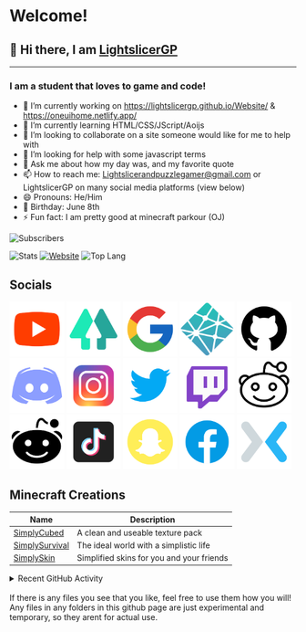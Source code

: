 # Welcome!
## 👋 Hi there, I am [LightslicerGP][linktree]
---
### I am a student that loves to game and code!
- 🔭 I’m currently working on https://lightslicergp.github.io/Website/ & https://oneuihome.netlify.app/
- 🌱 I’m currently learning HTML/CSS/JScript/Aoijs
- 👯 I’m looking to collaborate on a site someone would like for me to help with
- 🤔 I’m looking for help with some javascript terms
- 💬 Ask me about how my day was, and my favorite quote
- 📫 How to reach me: Lightslicerandpuzzlegamer@gmail.com or LightslicerGP on many social media platforms (view below)
- 😄 Pronouns: He/Him
- 🎂 Birthday: June 8th
- ⚡ Fun fact: I am pretty good at minecraft parkour (OJ)

![Subscribers](https://img.shields.io/youtube/channel/subscribers/UCiGIp50poRZRIAuRt604uRg?color=%230080ff&label=Subscribers&logo=Youtube&logoColor=%23ff0000&style=flat-square)

![Stats](https://github-readme-stats.vercel.app/api?username=LightslicerGP&show_icons=true&title_color=0080ff&bg_color=ffffff&icon_color=00ff00&border_radius=7vw&hide_border=true)
[![Website](https://github-readme-stats.vercel.app/api/pin/?username=LightslicerGP&repo=Website&title_color=0080ff&bg_color=ffffff&icon_color=00ff00&border_radius=5vw&hide_border=true)](https://lightslicergp.netlify.app/)
![Top Lang](https://github-readme-stats.vercel.app/api/top-langs/?username=LightslicerGP&langs_count=200&title_color=0080ff&bg_color=ffffff&icon_color=00ff00&border_radius=5vw&hide_border=true)


## Socials

[<img width="19%" src="./images/Youtube.png">][Youtube]
[<img width="19%" src="./images/Linktree.png">][Linktree]
[<img width="19%" src="./images/Google.png">][GoogleSite]
[<img width="19%" src="./images/Netlify.png">][NetlifySite]
[<img width="19%" src="./images/GitHub.png">][GitHubSite]
[<img width="19%" src="./images/Discord.png">][Discord]
[<img width="19%" src="./images/Instagram.png">][Instagram]
[<img width="19%" src="./images/Twitter.png">][Twitter]
[<img width="19%" src="./images/Twitch.png">][Twitch]
[<img width="19%" src="./images/Reddit.png">][Reddit]
[<img width="19%" src="./images/Subreddit.png">][SubReddit]
[<img width="19%" src="./images/Tiktok.png">][TikTok]
[<img width="19%" src="./images/Snapchat.png">][Snapchat]
[<img width="19%" src="./images/Facebook.png">][FaceBook]
[<img width="19%" src="./images/Mixer.png">][Mixer]

## Minecraft Creations
| Name | Description |
| ----------- | ----------- |
| [SimplyCubed](https://sites.google.com/view/lightslicergp/creations/minecraft/texture-packs) | A clean and useable texture pack |
| [SimplySurvival](https://sites.google.com/view/lightslicergp/creations/minecraft/maps) | The ideal world with a simplistic life |
| [SimplySkin](https://sites.google.com/view/lightslicergp/creations/minecraft/skin-pack) | Simplified skins for you and your friends |

<details>
  <summary>Recent GitHub Activity</summary>

1. Youtube videos
2. Working on discord bot
3. Working on website
4. number 5
5. number 4

</details>
<br>
If there is any files you see that you like, feel free to use them how you will! Any files in any folders in this github page are just experimental and temporary, so they arent for actual use.





[youtube]: https://youtube.com/codeSTACKr
[linktree]: https://linktr.ee/LightslicerGP
[googlesite]: https://sites.google.com/view/lightslicergp/home
[netlifysite]: https://lightslicergp.netlify.app
[githubsite]: https://lightslicergp.github.io/Website/
[collab]: https://goo.gl/forms/rh59cEY56UzOz4zQ2
[discord]: https://discord.gg/3TGX6RA
[instagram]: https://www.instagram.com/lightslicergp
[twitter]: https://twitter.com/LightslicerGP
[twitch]: https://www.twitch.tv/lightslicergp
[reddit]: https://www.reddit.com/user/LightslicerGandP
[subreddit]: https://www.reddit.com/r/LightslicerGP
[tiktok]: https://www.tiktok.com/@lightslicergp
[snapchat]: https://www.snapchat.com/add/lightslicergp
[facebook]: https://www.facebook.com/LightslicerGP
[mixer]: https://www.mixer.com/LightslicerGP